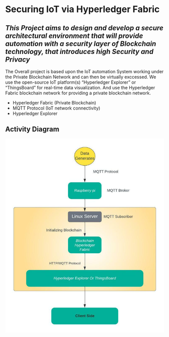 # Securing IoT via Hyperledger Fabric
## _This Project aims to design and develop a secure architectural environment that will provide automation with a security layer of Blockchain technology, that introduces high Security and Privacy_

The Overall project is based upon the IoT automation System working under the Private Blockchain Network and can then be virtually exccessed. 
We use the open-source IoT platform(s) “Hyperledger Explorer” or “ThingsBoard” for real-time data visualization. And use the Hyperledger Fabric blockchain network for providing a private blockchain network.

- Hyperledger Fabric (Private Blockchain)
- MQTT Protocol (IoT network connectivity)
- Hyperledger Explorer

## Activity Diagram
<p align="center"><img src="docs/Activity_diagram1.jpeg"></p>
